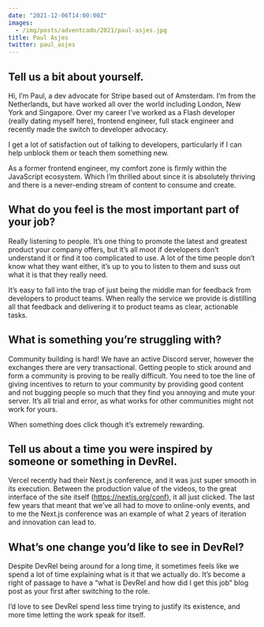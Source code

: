 ```yaml
---
date: "2021-12-06T14:00:00Z"
images:
  - /img/posts/adventcado/2021/paul-asjes.jpg
title: Paul Asjes
twitter: paul_asjes
---
```


## Tell us a bit about yourself.

Hi, I’m Paul, a dev advocate for Stripe based out of Amsterdam. I’m from the Netherlands, but have worked all over the world including London, New York and Singapore.  Over my career I’ve worked as a Flash developer (really dating myself here), frontend engineer, full stack engineer and recently made the switch to developer advocacy. 

I get a lot of satisfaction out of talking to developers, particularly if I can help unblock them or teach them something new.

As a former frontend engineer, my comfort zone is firmly within the JavaScript ecosystem. Which I’m thrilled about since it is absolutely thriving and there is a never-ending stream of content to consume and create.


## What do you feel is the most important part of your job?

Really listening to people. It’s one thing to promote the latest and greatest product your company offers, but it’s all moot if developers don’t understand it or find it too complicated to use. A lot of the time people don’t know what they want either, it’s up to you to listen to them and suss out what it is that they really need.

It’s easy to fall into the trap of just being the middle man for feedback from developers to product teams. When really the service we provide is distilling all that feedback and delivering it to product teams as clear, actionable tasks.


## What is something you’re struggling with?

Community building is hard! We have an active Discord server, however the exchanges there are very transactional. Getting people to stick around and form a community is proving to be really difficult. You need to toe the line of giving incentives to return to your community by providing good content and not bugging people so much that they find you annoying and mute your server. It’s all trial and error, as what works for other communities might not work for yours. 

When something does click though it’s extremely rewarding.


## Tell us about a time you were inspired by someone or something in DevRel.

Vercel recently had their Next.js conference, and it was just super smooth in its execution. Between the production value of the videos, to the great interface of the site itself (https://nextjs.org/conf), it all just clicked. The last few years that meant that we’ve all had to move to online-only events, and to me the Next.js conference was an example of what 2 years of iteration and innovation can lead to.


## What’s one change you’d like to see in DevRel?

Despite DevRel being around for a long time, it sometimes feels like we spend a lot of time explaining what is it that we actually do. It’s become a right of passage to have a “what is DevRel and how did I get this job” blog post as your first after switching to the role. 

I’d love to see DevRel spend less time trying to justify its existence, and more time letting the work speak for itself.
